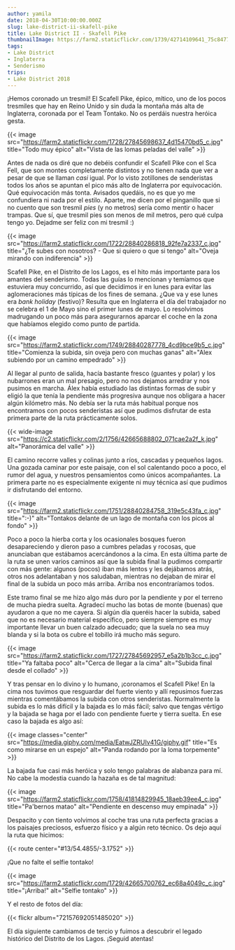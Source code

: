 ```yaml
---
author: yamila
date: 2018-04-30T10:00:00.000Z
slug: lake-district-ii-skafell-pike
title: Lake District II - Skafell Pike
thumbnailImage: https://farm2.staticflickr.com/1739/42714109641_75c8477345_c.jpg
tags:
- Lake District
- Inglaterra
- Senderismo
trips:
- Lake District 2018
---
```


¡Hemos coronado un tresmil! El Scafell Pike, épico, mítico, uno de los pocos tresmiles que hay en Reino Unido y sin duda la montaña más alta de Inglaterra, coronada por el Team Tontako. No os perdáis nuestra heróica gesta.

<!--more-->

{{< image src="https://farm2.staticflickr.com/1728/27845698637_4d15470bd5_c.jpg" title="Todo muy épico" alt="Vista de las lomas peladas del valle" >}}

Antes de nada os diré que no debéis confundir el Scafell Pike con el Sca Fell, que son montes completamente distintos y no tienen nada que ver a pesar de que se llaman <em>casi</em> igual. Por lo visto zotillones de senderistas todos los años se apuntan el pico más alto de Inglaterra por equivocación. Qué equivocación más tonta. Avisados quedáis, no es que yo me confundiera ni nada por el estilo. Aparte, me dicen por el pinganillo que si no cuento que son tresmil <em>pies</em> (y no metros) sería como mentir o hacer trampas. Que sí, que tresmil pies son menos de mil metros, pero qué culpa tengo yo. Dejadme ser feliz con mi tresmil :)

{{< image src="https://farm2.staticflickr.com/1722/28840286818_92fe7a2337_c.jpg" title="¿Te subes con nosotros? - Que si quiero o que si tengo" alt="Oveja mirando con indiferencia" >}}

Scafell Pike, en el Distrito de los Lagos, es el hito más importante para los amantes del senderismo. Todas las guías lo mencionan y temíamos que estuviera muy concurrido, así que decidimos ir en lunes para evitar las aglomeraciones más típicas de los fines de semana. ¿Que va y ese lunes era <em>bank holiday</em> (festivo)? Resulta que en Inglaterra el día del trabajador no se celebra el 1 de Mayo sino el primer lunes de mayo. Lo resolvimos madrugando un poco más para asegurarnos aparcar el coche en la zona que habíamos elegido como punto de partida.

{{< image src="https://farm2.staticflickr.com/1749/28840287778_4cd9bce9b5_c.jpg" title="Comienza la subida, sin oveja pero con muchas ganas" alt="Alex subiendo por un camino empedrado" >}}

Al llegar al punto de salida, hacía bastante fresco (guantes y polar) y los nubarrones eran un mal presagio, pero no nos dejamos arredrar y nos pusimos en marcha. Álex había estudiado las distintas formas de subir y eligió la que tenía la pendiente más progresiva aunque nos obligara a hacer algún kilómetro más. No debía ser la ruta más habitual porque nos encontramos con pocos senderistas así que pudimos disfrutar de esta primera parte de la ruta prácticamente solos.

{{< wide-image src="https://c2.staticflickr.com/2/1756/42665688802_071cae2a2f_k.jpg" alt="Panorámica del valle" >}}

El camino recorre valles y colinas junto a ríos, cascadas y pequeños lagos. Una gozada caminar por este paisaje, con el sol calentando poco a poco, el rumor del agua, y nuestros pensamientos como únicos acompañantes. La primera parte no es especialmente exigente ni muy técnica así que pudimos ir disfrutando del entorno.

{{< image src="https://farm2.staticflickr.com/1751/28840284758_319e5c43fa_c.jpg" title=":-)" alt="Tontakos delante de un lago de montaña con los picos al fondo" >}}

Poco a poco la hierba corta y los ocasionales bosques fueron desapareciendo y dieron paso a cumbres peladas y rocosas, que anunciaban que estábamos acercándonos a la cima. En esta última parte de la ruta se unen varios caminos así que la subida final la pudimos compartir con más gente: algunos (pocos) iban más lentos y les dejábamos atrás, otros nos adelantaban y nos saludaban, mientras no dejaban de mirar el final de la subida un poco más arriba. Arriba nos encontraríamos todos.

Este tramo final se me hizo algo más duro por la pendiente y por el terreno de mucha piedra suelta. Agradecí mucho las botas de monte (buenas) que ayudaron a que no me cayera. Si algún día queréis hacer la subida, sabed que no es necesario material específico, pero siempre siempre es muy importante llevar un buen calzado adecuado; que la suela no sea muy blanda y si la bota os cubre el tobillo irá mucho más seguro.

{{< image src="https://farm2.staticflickr.com/1727/27845692957_e5a2b1b3cc_c.jpg" title="Ya faltaba poco" alt="Cerca de llegar a la cima" alt="Subida final desde el collado" >}}

Y tras pensar en lo divino y lo humano, ¡coronamos el Scafell Pike! En la cima nos tuvimos que resguardar del fuerte viento y allí repusimos fuerzas mientras comentábamos la subida con otros senderistas. Normalmente la subida es lo más difícil y la bajada es lo más fácil; salvo que tengas vértigo y la bajada se haga por el lado con pendiente fuerte y tierra suelta. En ese caso la bajada es algo así:

{{< image classes="center" src="https://media.giphy.com/media/EatwJZRUIv41G/giphy.gif" title="Es como mirarse en un espejo" alt="Panda rodando por la loma torpemente" >}}

La bajada fue casi más heróica y solo tengo palabras de alabanza para mí. No cabe la modestia cuando la hazaña es de tal magnitud:

{{< image src="https://farm2.staticflickr.com/1758/41814829945_18aeb39ee4_c.jpg" title="Pa'bernos matao" alt="Pendiente en descenso muy empinada" >}}

Despacito y con tiento volvimos al coche tras una ruta perfecta gracias a los paisajes preciosos, esfuerzo físico y a algún reto técnico. Os dejo aquí la ruta que hicimos:

{{< route center="#13/54.4855/-3.1752" >}}

¡Que no falte el selfie tontako!

{{< image src="https://farm2.staticflickr.com/1729/42665700762_ec68a4049c_c.jpg" title="¡Arriba!" alt="Selfie tontako" >}}

Y el resto de fotos del día:

{{< flickr album="72157692051485020" >}}

El día siguiente cambiamos de tercio y fuimos a descubrir el legado histórico del Distrito de los Lagos. ¡Seguid atentas!
